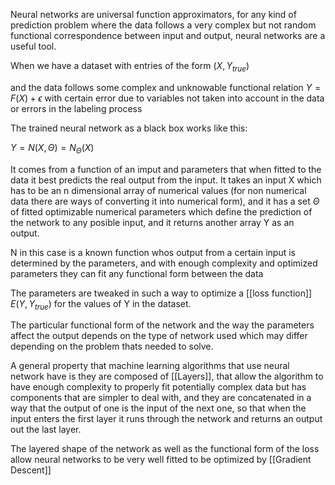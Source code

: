 
Neural networks are universal function approximators, for any kind of prediction problem where the data follows a very complex but not random functional correspondence between input and output, neural networks are a useful tool. 

When we have a dataset with entries of the form $(X,Y_{true})$

and the data follows some complex and unknowable functional relation $Y = F(X) + \epsilon$  with certain error due to variables not taken into account in the data or errors in the labeling process

The trained neural network as a black box works like this:

$Y = N(X,\Theta) = N_\Theta(X)$

It comes from a function of an imput and parameters that when fitted to the data it best predicts the real output from the input. It takes an input X which has to be an n dimensional array of numerical values (for non numerical data there are ways of converting it into numerical form), and it has a set $\Theta$ of fitted optimizable numerical parameters which define the prediction of the network to any posible input, and it returns another array Y as an output.

N in this case is a known function whos output from a certain input is determined by the parameters, and with enough complexity and optimized parameters they can fit any functional form between the data

The parameters are tweaked in such a way to optimize a [[loss function]] $E(Y,Y_{true})$ for the values of Y in the dataset.

The particular functional form of the network and the way the parameters affect the output depends on the type of network used which may differ depending on the problem thats needed to solve.

A general property that machine learning algorithms that use neural network have is they are composed of [[Layers]], that allow the algorithm to have enough complexity to properly fit potentially complex data but has components that are simpler to deal with,  and they are concatenated in a way that the output of one is the input of the next one, so that when the input enters the first layer it runs through the network and returns an output out the last layer.

The layered shape of the network as well as the functional form of the loss allow neural networks to be very well fitted to be optimized by [[Gradient Descent]]

